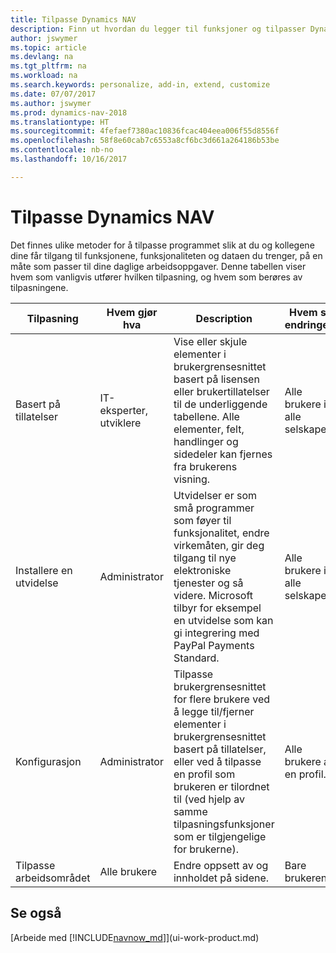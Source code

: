 ```yaml
---
title: Tilpasse Dynamics NAV
description: Finn ut hvordan du legger til funksjoner og tilpasser Dynamics NAV.
author: jswymer
ms.topic: article
ms.devlang: na
ms.tgt_pltfrm: na
ms.workload: na
ms.search.keywords: personalize, add-in, extend, customize
ms.date: 07/07/2017
ms.author: jswymer
ms.prod: dynamics-nav-2018
ms.translationtype: HT
ms.sourcegitcommit: 4fefaef7380ac10836fcac404eea006f55d8556f
ms.openlocfilehash: 58f8e60cab7c6553a8cf6bc3d661a264186b53be
ms.contentlocale: nb-no
ms.lasthandoff: 10/16/2017

---
```

# <a name="customizing-dynamics-nav"></a>Tilpasse Dynamics NAV
Det finnes ulike metoder for å tilpasse programmet slik at du og kollegene dine får tilgang til funksjonene, funksjonaliteten og dataen du trenger, på en måte som passer til dine daglige arbeidsoppgaver. Denne tabellen viser hvem som vanligvis utfører hvilken tilpasning, og hvem som berøres av tilpasningene.

| Tilpasning   |Hvem gjør hva|  Description  |  Hvem ser endringene  |  Mer informasjon  |
|-----------------|---|---------------|------------------------|--------------------|
|Basert på tillatelser|IT-eksperter, utviklere|Vise eller skjule elementer i brukergrensesnittet basert på lisensen eller brukertillatelser til de underliggende tabellene. Alle elementer, felt, handlinger og sidedeler kan fjernes fra brukerens visning.|Alle brukere i alle selskaper.|[Fjerne elementer fra brukergrensesnittet i henhold til tillatelser](https://msdn.microsoft.com/en-us/dynamics-nav/removing-elements-from-the-user-interface-according-to-permissions)|
|Installere en utvidelse|Administrator|Utvidelser er som små programmer som føyer til funksjonalitet, endre virkemåten, gir deg tilgang til nye elektroniske tjenester og så videre. Microsoft tilbyr for eksempel en utvidelse som kan gi integrering med PayPal Payments Standard.|Alle brukere i alle selskaper.|[Tilpasse ved hjelp av utvidelser](ui-extensions.md)|
|Konfigurasjon|Administrator| Tilpasse brukergrensesnittet for flere brukere ved å legge til/fjerner elementer i brukergrensesnittet basert på tillatelser, eller ved å tilpasse en profil som brukeren er tilordnet til (ved hjelp av samme tilpasningsfunksjoner som er tilgjengelige for brukerne).|Alle brukere av en profil. |[Konfigurere brukergrensesnittet for brukere](admin-configure-user-interface.md)|  
|Tilpasse arbeidsområdet|Alle brukere|Endre oppsett av og innholdet på sidene.|Bare brukeren.|[Tilpasse arbeidsområder](ui-personalization-overview.md)|

## <a name="see-also"></a>Se også
[Arbeide med [!INCLUDE[navnow_md](includes/navnow_md.md)]](ui-work-product.md)  


